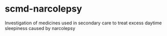 # scmd-narcolepsy
Investigation of medicines used in secondary care to treat excess daytime sleepiness caused by narcolepsy
